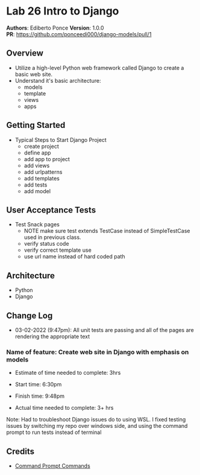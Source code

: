 # Lab 26 Intro to Django

**Authors**: Ediberto Ponce
**Version**: 1.0.0  
**PR**: https://github.com/ponceedi000/django-models/pull/1

## Overview
- Utilize a high-level Python web framework called Django to create a basic web site.
- Understand it's basic architecture:
  * models
  * template
  * views
  * apps

## Getting Started
- Typical Steps to Start Django Project
  * create project
  * define app
  * add app to project
  * add views
  * add urlpatterns
  * add templates
  * add tests
  * add model

## User Acceptance Tests

- Test Snack pages
  * NOTE make sure test extends TestCase instead of SimpleTestCase used in previous class.
  * verify status code
  * verify correct template use
  * use url name instead of hard coded path

## Architecture
- Python
- Django
## Change Log
- 03-02-2022 (9:47pm): All unit tests are passing and all of the pages are rendering the appropriate text

### Name of feature: Create web site in Django with emphasis on models

- Estimate of time needed to complete: 3hrs

- Start time: 6:30pm

- Finish time: 9:48pm

- Actual time needed to complete: 3+ hrs

Note: Had to troubleshoot Django issues do to using WSL. I fixed testing issues by switching my repo over windows side, and using the command prompt to run tests instead of terminal


## Credits 
- [Command Prompt Commands](https://www.lifewire.com/list-of-command-prompt-commands-4092302)